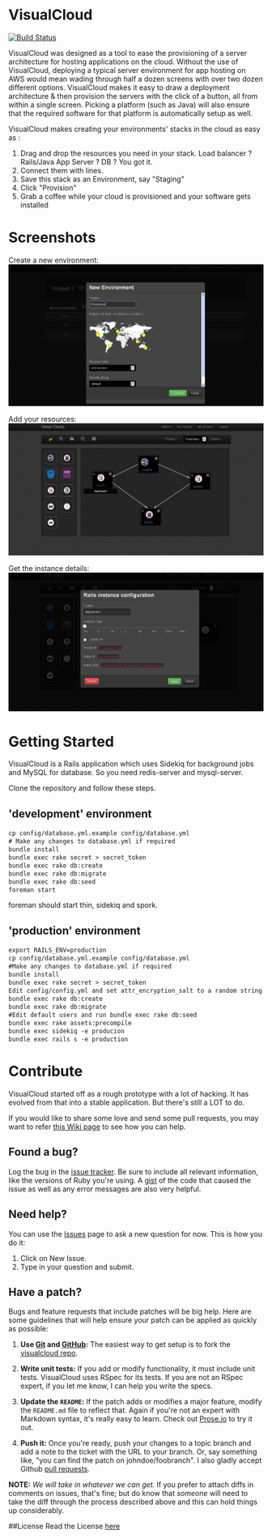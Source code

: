 VisualCloud
============
[![Build Status](https://travis-ci.org/neevtechnologies/visualcloud.png?branch=master)](https://travis-ci.org/neevtechnologies/visualcloud)

VisualCloud was designed as a tool to ease the provisioning of a server architecture for
hosting applications on the cloud. Without the use of VisualCloud, deploying a typical
server environment for app hosting on AWS would mean wading through half a dozen screens
with over two dozen different options. VisualCloud makes it easy to draw a deployment
architecture & then provision the servers with the click of a button, all from within a
single screen. Picking a platform (such as Java) will also ensure that the required software
for that platform is automatically setup as well.

VisualCloud makes creating your environments' stacks in the cloud as easy as :

1. Drag and drop the resources you need in your stack. Load balancer ? Rails/Java App Server ? DB ? You got it.
2. Connect them with lines.
3. Save this stack as an Environment, say "Staging"
4. Click "Provision"
5. Grab a coffee while your cloud is provisioned and your software gets installed

# Screenshots
Create a new environment:
![Configure your environment](/screenshots/environment-config.PNG?raw=true)

Add your resources:
![Add resources](/screenshots/environment.JPG?raw=true)

Get the instance details:
![Instance details](/screenshots/instance.PNG?raw=true)

# Getting Started

VisualCloud is a Rails application which uses Sidekiq for
background jobs and MySQL for database.
So you need redis-server and mysql-server.

Clone the repository and follow these steps.

## 'development' environment

```shell
cp config/database.yml.example config/database.yml
# Make any changes to database.yml if required
bundle install
bundle exec rake secret > secret_token
bundle exec rake db:create
bundle exec rake db:migrate
bundle exec rake db:seed
foreman start
```

foreman should start thin, sidekiq and spork.

## 'production' environment
```shell
export RAILS_ENV=production
cp config/database.yml.example config/database.yml
#Make any changes to database.yml if required
bundle install
bundle exec rake secret > secret_token
Edit config/config.yml and set attr_encryption_salt to a random string
bundle exec rake db:create
bundle exec rake db:migrate
#Edit default users and run bundle exec rake db:seed
bundle exec rake assets:precompile
bundle exec sidekiq -e producion
bundle exec rails s -e production
```

# Contribute

VisualCloud started off as a rough prototype with a lot of hacking. It has
evolved from that into a stable application. But there's still a LOT to do.

If you would like to share some love and send some pull requests, you may want
to refer [this Wiki page]() to see how you can help.

## Found a bug?

Log the bug in the [issue tracker](https://github.com/neevtechnologies/visualcloud/issues). Be sure to include all relevant information, like
the versions of Ruby you're using. A [gist](http://gist.github.com/)
of the code that caused the issue as well as any error messages are also very
helpful.

## Need help?

You can use the [Issues](https://github.com/neevtechnologies/visualcloud/issues) page to ask a new question for now. This is how you do it:
1. Click on New Issue.
2. Type in your question and submit.

## Have a patch?

Bugs and feature requests that include patches will be big help.
Here are some guidelines that will help ensure your patch
can be applied as quickly as possible:

1. **Use [Git](http://git-scm.com) and [GitHub](http://github.com):**
   The easiest way to get setup is to fork the
   [visualcloud repo](http://github.com/neevtechnologies/visualcloud/).

2. **Write unit tests:** If you add or modify functionality, it must
   include unit tests. VisualCloud uses RSpec for its tests. If you are not an
   RSpec expert, if you let me know, I can help you write the specs.

3. **Update the `README`:** If the patch adds or modifies a major feature,
   modify the `README.md` file to reflect that. Again if you're not an
   expert with Markdown syntax, it's really easy to learn. Check out [Prose.io](http://prose.io/) to
   try it out.

4. **Push it:** Once you're ready, push your changes to a topic branch
   and add a note to the ticket with the URL to your branch. Or, say
   something like, "you can find the patch on johndoe/foobranch". I also
   gladly accept Github [pull requests](http://help.github.com/pull-requests/).

__NOTE:__ _We will take in whatever we can get._ If you prefer to
attach diffs in comments on issues, that's fine; but do know
that _someone_ will need to take the diff through the process described
above and this can hold things up considerably.


##License
Read the License [here](https://github.com/neevtechnologies/visualcloud/blob/master/LICENSE.txt)
